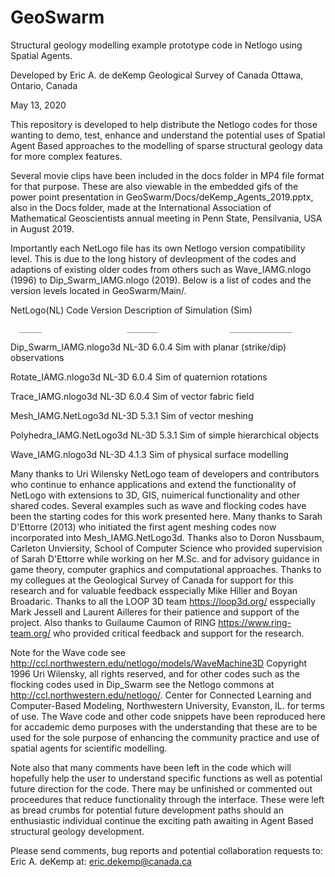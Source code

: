 # GeoSwarm
Structural geology modelling example prototype code in Netlogo using Spatial Agents.

Developed by Eric A. de deKemp
Geological Survey of Canada
Ottawa, Ontario, Canada

May 13, 2020

This repository is developed to help distribute the Netlogo codes for those wanting to demo, test, enhance and understand the potential uses of Spatial Agent Based approaches to the modelling of sparse structural geology data for more complex features.

Several movie clips have been included in the docs folder in MP4 file format for that purpose.
These are also viewable in the embedded gifs of the power point presentation in GeoSwarm/Docs/deKemp_Agents_2019.pptx, also in the Docs folder, made at the International Association of Mathematical Geoscientists annual meeting in Penn State, Pensilvania, USA in August 2019.

Importantly each NetLogo file has its own Netlogo version compatibility level. This is due to the long history of devleopment of the codes and adaptions of existing older codes from others such as Wave_IAMG.nlogo (1996) to Dip_Swarm_IAMG.nlogo (2019). Below is a list of codes and the version levels located in GeoSwarm/Main/.

NetLogo(NL) Code              Version             Description of Simulation (Sim)

      _____                   _______                ______________   


Dip_Swarm_IAMG.nlogo3d      NL-3D 6.0.4        Sim with planar (strike/dip) observations

Rotate_IAMG.nlogo3d         NL-3D 6.0.4        Sim of quaternion rotations

Trace_IAMG.nlogo3d          NL-3D 6.0.4        Sim of vector fabric field

Mesh_IAMG.NetLogo3d         NL-3D 5.3.1        Sim of vector meshing

Polyhedra_IAMG.NetLogo3d    NL-3D 5.3.1        Sim of simple hierarchical objects

Wave_IAMG.nlogo3d           NL-3D 4.1.3        Sim of physical surface modelling


Many thanks to Uri Wilensky  NetLogo team of developers and contributors who continue to enhance applications and extend the functionality of NetLogo with extensions to 3D, GIS, nuimerical functionality and other shared codes. Several examples such as wave and flocking codes have been the starting codes for this work presented here. Many thanks to Sarah D'Ettorre (2013) who initiated the first agent meshing codes now incorporated into Mesh_IAMG.NetLogo3d. Thanks also to Doron Nussbaum, Carleton Unviersity, School of Computer Science who provided supervision of Sarah D'Ettorre while working on her M.Sc. and for advisory guidance in game theory, computer graphics and computational approaches. Thanks to my collegues at the Geological Survey of Canada for support for this research and for valuable feedback esspecially Mike Hiller and Boyan Broadaric. Thanks to all the LOOP 3D team https://loop3d.org/ esspecially Mark Jessell and Laurent Ailleres for their patience and support of the project. Also thanks to Guilaume Caumon of RING https://www.ring-team.org/ who provided critical feedback and support for the research.

Note for the Wave code see http://ccl.northwestern.edu/netlogo/models/WaveMachine3D Copyright 1996 Uri Wilensky, all rights reserved, and for other codes such as the flocking codes used in Dip_Swarm see the Netlogo commons at http://ccl.northwestern.edu/netlogo/. Center for Connected Learning and Computer-Based Modeling, Northwestern University, Evanston, IL. for terms of use. The Wave code and other code snippets have been reproduced here for accademic demo purposes with the understanding that these are to be used for the sole purpose of enhancing the community practice and use of spatial agents for scientific modelling.

Note also that many comments have been left in the code which will hopefully help the user to understand specific functions as well as potential future direction for the code. There may be unfinished or commented out proceedures that reduce functionality through the interface. These were left as bread crumbs for potential future development paths should an enthusiastic individual continue the exciting path awaiting in Agent Based structural geology development.

Please send comments, bug reports and potential collaboration requests to:
Eric A. deKemp at:  eric.dekemp@canada.ca
